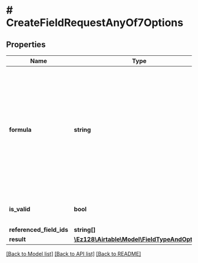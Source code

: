 # # CreateFieldRequestAnyOf7Options

## Properties

Name | Type | Description | Notes
------------ | ------------- | ------------- | -------------
**formula** | **string** | The formula including fields referenced by their IDs. For example, LEFT(4, {Birthday}) in the Airtable.com formula editor will be returned as LEFT(4, {fldXXX}) via API. |
**is_valid** | **bool** | &#x60;false&#x60; if the formula contains an error. |
**referenced_field_ids** | **string[]** |  |
**result** | [**\Ez128\Airtable\Model\FieldTypeAndOptions**](FieldTypeAndOptions.md) |  |

[[Back to Model list]](../../README.md#models) [[Back to API list]](../../README.md#endpoints) [[Back to README]](../../README.md)

